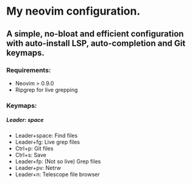 # My neovim configuration.
## A simple, no-bloat and efficient configuration with auto-install LSP, auto-completion and Git keymaps.

### Requirements:
- Neovim > 0.9.0
- Ripgrep for live grepping

### Keymaps:
##### Leader: space
- Leader+space: Find files
- Leader+fg: Live grep files
- Ctrl+p: Git files
- Ctrl+s: Save
- Leader+fp: (Not so live) Grep files
- Leader+pv: Netrw
- Leader+n: Telescope file browser
